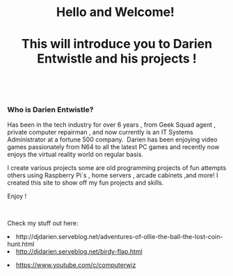 <h1 style="text-align: center;">Hello and Welcome!&nbsp;</h1><h1 style="text-align: center;">This will introduce you to Darien Entwistle and his projects !</h1><p><br></p><p><br></p><h3>Who is Darien Entwistle?</h3><div class="fr-embedly " data-original-embed="<a href='https://netbytegames.s3.amazonaws.com/ollietheball/OllieTheBall_FinalAlpha054.zip' data-card-branding='0' class='embedly-card'></a>"><a href="https://netbytegames.s3.amazonaws.com/ollietheball/OllieTheBall_FinalAlpha054.zip" data-card-branding="0" class="embedly-card"></a></div><p id="isPasted">Has been in the tech industry for over 6 years , from Geek Squad agent , private computer repairman , and now currently is an IT Systems Administrator at a fortune 500 company. &nbsp;Darien has been enjoying video games passionately from N64 to all the latest PC games and recently now enjoys the virtual reality world on regular basis.</p><p>I create various projects some are old programming projects of fun attempts others using Raspberry Pi`s , home servers , arcade cabinets ,and more! I created this site to show off my fun projects and skills.&nbsp;</p><p>Enjoy !</p><p><br></p><p>Check my stuff out here:</p>
<li><href="http://djdarien.serveblog.net/adventures-of-ollie-the-ball-the-lost-coin-hunt.html">http://djdarien.serveblog.net/adventures-of-ollie-the-ball-the-lost-coin-hunt.html</a><li><a href="http://djdarien.serveblog.net/birdy-flap.html">http://djdarien.serveblog.net/birdy-flap.html</a></p>
<li><a href="http://djdarien.serveblog.net/birdy-flap.html">https://www.youtube.com/c/computerwiz</a>
</li>
